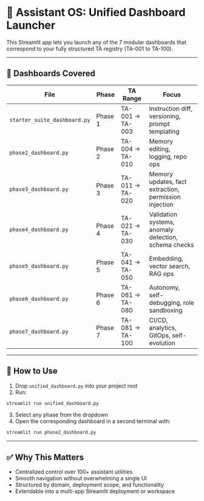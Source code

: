 
# 🧠 Assistant OS: Unified Dashboard Launcher

This Streamlit app lets you launch any of the 7 modular dashboards that correspond to your fully structured TA registry (TA-001 to TA-100).

---

## 📂 Dashboards Covered

| File | Phase | TA Range | Focus |
|------|-------|----------|-------|
| `starter_suite_dashboard.py` | Phase 1 | TA-001 → TA-003 | Instruction diff, versioning, prompt templating |
| `phase2_dashboard.py` | Phase 2 | TA-004 → TA-010 | Memory editing, logging, repo ops |
| `phase3_dashboard.py` | Phase 3 | TA-011 → TA-020 | Memory updates, fact extraction, permission injection |
| `phase4_dashboard.py` | Phase 4 | TA-021 → TA-030 | Validation systems, anomaly detection, schema checks |
| `phase5_dashboard.py` | Phase 5 | TA-041 → TA-050 | Embedding, vector search, RAG ops |
| `phase6_dashboard.py` | Phase 6 | TA-061 → TA-080 | Autonomy, self-debugging, role sandboxing |
| `phase7_dashboard.py` | Phase 7 | TA-081 → TA-100 | CI/CD, analytics, GitOps, self-evolution |

---

## 🚀 How to Use

1. Drop `unified_dashboard.py` into your project root
2. Run:
```bash
streamlit run unified_dashboard.py
```
3. Select any phase from the dropdown
4. Open the corresponding dashboard in a second terminal with:
```bash
streamlit run phase2_dashboard.py
```

---

## ✅ Why This Matters

- Centralized control over 100+ assistant utilities
- Smooth navigation without overwhelming a single UI
- Structured by domain, deployment scope, and functionality
- Extendable into a multi-app Streamlit deployment or workspace


